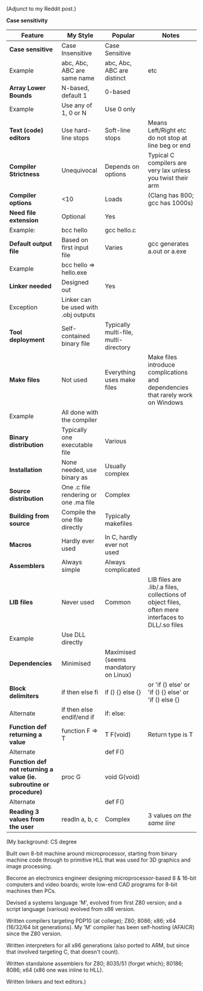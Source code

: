 (Adjunct to my Reddit post.)

**Case sensitivity**



Feature | My Style | Popular | Notes
--------|--------|----------- | ----------------
**Case sensitive** | Case Insensitive | Case Sensitive
Example | abc, Abc, ABC are same name | abc, Abc, ABC are distinct | etc
**Array Lower Bounds** | N-based, default 1 | 0-based
Example | Use any of 1, 0 or N | Use 0 only
**Text (code) editors** | Use hard-line stops | Soft-line stops | Means Left/Right etc do not stop at line beg or end
**Compiler Strictness** | Unequivocal | Depends on options | Typical C compilers are very lax unless you twist their arm
**Compiler options** | <10 | Loads | (Clang has 800; gcc has 1000s)
**Need file extension** | Optional | Yes
Example: | bcc hello | gcc hello.c
**Default output file** | Based on first input file | Varies | gcc generates a.out or a.exe
Example | bcc hello => hello.exe
**Linker needed** | Designed out | Yes
Exception | Linker can be used with .obj outputs
**Tool deployment** | Self-contained binary file | Typically multi-file, multi-directory
**Make files** | Not used | Everything uses make files |Make files introduce complications and dependencies that rarely work on Windows
Example | All done with the compiler
**Binary distribution** | Typically one executable file | Various
**Installation** | None needed, use binary as | Usually complex
**Source distribution** | One .c file rendering or one .ma file | Complex
**Building from source** | Compile the one file directly | Typically makefiles|  
**Macros** | Hardly ever used | In C, hardly ever not used |
**Assemblers** | Always simple | Always complicated
**LIB files** | Never used | Common | LIB files are .lib/.a files, collections of object files, often mere interfaces to DLL/.so files
Example | Use DLL directly
**Dependencies** | Minimised | Maximised (seems mandatory on Linux)
**Block delimiters** | if then else fi | if () {} else {} | or 'if () else' or 'if () {} else' or 'if () else {}
Alternate | if then else endif/end if | if: else: |
**Function def returning a value** | function F => T | T F(void) | Return type is T
Alternate  | | def F()
**Function def not returning a value (ie. subroutine or procedure)** | proc G | void G(void)
Alternate  | | def F()
**Reading 3 values from the user** | readln a, b, c  | Complex | 3 values *on the same line*


(My background:
CS degree

Built own 8-bit machine around microprocessor, starting from binary machine code through to primitive HLL that was used for 3D graphics and image processing.

Become an electronics engineer designing microprocessor-based 8 & 16-bit computers and video boards; wrote low-end CAD programs for 8-bit machines then PCs.

Devised a systems language 'M', evolved from first Z80 version; and a script language (various) evolved from x86 version.

Written compilers targeting PDP10 (at college); Z80; 8086; x86; x64 (16/32/64 bit generations). My 'M' compiler has been self-hosting (AFAICR) since the Z80 version.

Written interpreters for all x86 generations (also ported to ARM, but since that involved targeting C, that doesn't count).

Written standalone assemblers for Z80; 8035/51 (forget which); 80186; 8086; x64 (x86 one was inline to HLL).

Written linkers and text editors.)

